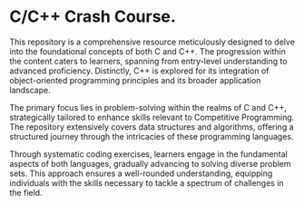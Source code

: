 # C/C++ Crash Course.
This repository is a comprehensive resource meticulously designed to delve into the foundational concepts of both C and C++. The progression within the content caters to learners, spanning from entry-level understanding to advanced proficiency. Distinctly, C++ is explored for its integration of object-oriented programming principles and its broader application landscape.

The primary focus lies in problem-solving within the realms of C and C++, strategically tailored to enhance skills relevant to Competitive Programming. The repository extensively covers data structures and algorithms, offering a structured journey through the intricacies of these programming languages.

Through systematic coding exercises, learners engage in the fundamental aspects of both languages, gradually advancing to solving diverse problem sets. This approach ensures a well-rounded understanding, equipping individuals with the skills necessary to tackle a spectrum of challenges in the field.

